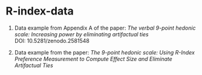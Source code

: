 # R-index-data
1. Data example from Appendix A of the paper: _The verbal 9-point hedonic scale: Increasing power by eliminating artifactual ties_  
DOI: 10.5281/zenodo.2581548

2. Data example from the paper: _The 9-point hedonic scale: Using R-Index Preference Measurement to Compute Effect Size and Eliminate Artifactual Ties_
